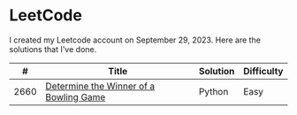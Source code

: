 # LeetCode

I created my Leetcode account on September 29, 2023. Here are the solutions that I've done.

\# | Title | Solution | Difficulty
--|--|--|--
2660 | [Determine the Winner of a Bowling Game](https://leetcode.com/problems/determine-the-winner-of-a-bowling-game/description/) | Python | Easy
